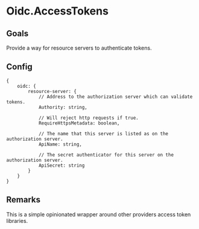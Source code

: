 ﻿# Oidc.AccessTokens
## Goals
Provide a way for resource servers to authenticate tokens.



## Config
```
{
	oidc: {
		resource-server: {
			// Address to the authorization server which can validate tokens.
			Authority: string,

			// Will reject http requests if true.
			RequireHttpsMetadata: boolean,

			// The name that this server is listed as on the authorization server.
			ApiName: string,

			// The secret authenticator for this server on the authorization server.
			ApiSecret: string
		}
	}
}
```



## Remarks
This is a simple opinionated wrapper around other providers access token libraries.
